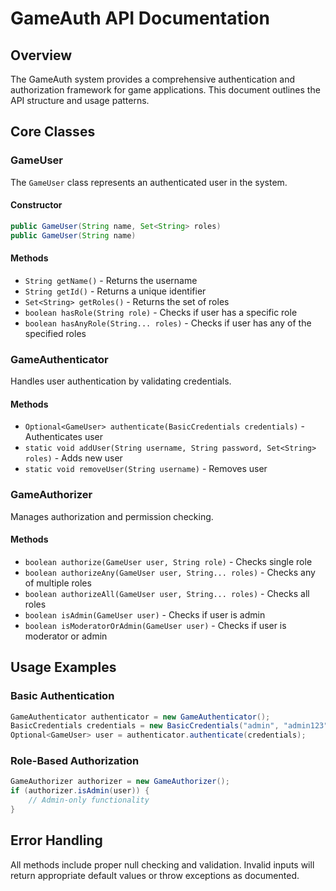 # GameAuth API Documentation

## Overview

The GameAuth system provides a comprehensive authentication and authorization framework for game applications. This document outlines the API structure and usage patterns.

## Core Classes

### GameUser

The `GameUser` class represents an authenticated user in the system.

#### Constructor
```java
public GameUser(String name, Set<String> roles)
public GameUser(String name)
```

#### Methods
- `String getName()` - Returns the username
- `String getId()` - Returns a unique identifier
- `Set<String> getRoles()` - Returns the set of roles
- `boolean hasRole(String role)` - Checks if user has a specific role
- `boolean hasAnyRole(String... roles)` - Checks if user has any of the specified roles

### GameAuthenticator

Handles user authentication by validating credentials.

#### Methods
- `Optional<GameUser> authenticate(BasicCredentials credentials)` - Authenticates user
- `static void addUser(String username, String password, Set<String> roles)` - Adds new user
- `static void removeUser(String username)` - Removes user

### GameAuthorizer

Manages authorization and permission checking.

#### Methods
- `boolean authorize(GameUser user, String role)` - Checks single role
- `boolean authorizeAny(GameUser user, String... roles)` - Checks any of multiple roles
- `boolean authorizeAll(GameUser user, String... roles)` - Checks all roles
- `boolean isAdmin(GameUser user)` - Checks if user is admin
- `boolean isModeratorOrAdmin(GameUser user)` - Checks if user is moderator or admin

## Usage Examples

### Basic Authentication
```java
GameAuthenticator authenticator = new GameAuthenticator();
BasicCredentials credentials = new BasicCredentials("admin", "admin123");
Optional<GameUser> user = authenticator.authenticate(credentials);
```

### Role-Based Authorization
```java
GameAuthorizer authorizer = new GameAuthorizer();
if (authorizer.isAdmin(user)) {
    // Admin-only functionality
}
```

## Error Handling

All methods include proper null checking and validation. Invalid inputs will return appropriate default values or throw exceptions as documented.
